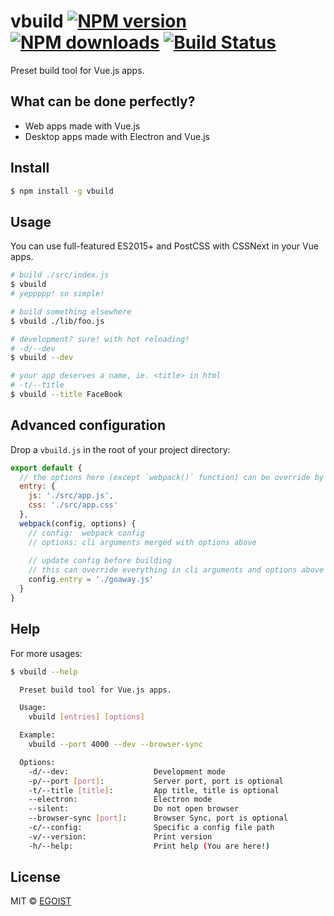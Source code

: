 # vbuild [![NPM version](https://img.shields.io/npm/v/vbuild.svg)](https://npmjs.com/package/vbuild) [![NPM downloads](https://img.shields.io/npm/dm/vbuild.svg)](https://npmjs.com/package/vbuild) [![Build Status](https://img.shields.io/circleci/project/egoist/vbuild/master.svg)](https://circleci.com/gh/egoist/vbuild)

Preset build tool for Vue.js apps.

## What can be done perfectly?

- Web apps made with Vue.js
- Desktop apps made with Electron and Vue.js

## Install

```bash
$ npm install -g vbuild
```

## Usage

You can use full-featured ES2015+ and PostCSS with CSSNext in your Vue apps.

```bash
# build ./src/index.js
$ vbuild
# yeppppp! so simple!

# build something elsewhere
$ vbuild ./lib/foo.js

# development? sure! with hot reloading!
# -d/--dev
$ vbuild --dev

# your app deserves a name, ie. <title> in html
# -t/--title
$ vbuild --title FaceBook
```

## Advanced configuration

Drop a `vbuild.js` in the root of your project directory:

```js
export default {
  // the options here (except `webpack()` function) can be override by cli arguments
  entry: {
    js: './src/app.js',
    css: './src/app.css'
  },
  webpack(config, options) {
    // config:  webpack config
    // options: cli arguments merged with options above
    
    // update config before building
    // this can override everything in cli arguments and options above
    config.entry = './goaway.js'
  }
}
```

## Help

For more usages:

```bash
$ vbuild --help

  Preset build tool for Vue.js apps.

  Usage:
    vbuild [entries] [options]

  Example:
    vbuild --port 4000 --dev --browser-sync

  Options:
    -d/--dev:                   Development mode
    -p/--port [port]:           Server port, port is optional
    -t/--title [title]:         App title, title is optional
    --electron:                 Electron mode
    --silent:                   Do not open browser
    --browser-sync [port]:      Browser Sync, port is optional
    -c/--config:                Specific a config file path
    -v/--version:               Print version
    -h/--help:                  Print help (You are here!)
```

## License

MIT © [EGOIST](https://github.com/egoist)
